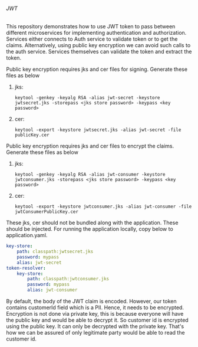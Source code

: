 ###### JWT

This repository demonstrates how to use JWT token to pass between different microservices for implementing authentication and authorization. 
Services either connects to Auth service to validate token or to get the claims. Alternatively, using public key encryption we can avoid such calls to the auth service. Services themselves 
can validate the token and extract the token.

Public key encryption requires jks and cer files for signing. Generate these files as below

1. jks: 
   ```
   keytool -genkey -keyalg RSA -alias jwt-secret -keystore jwtsecret.jks -storepass <jks store password> -keypass <key password>
   ```
2. cer: 
   ```
   keytool -export -keystore jwtsecret.jks -alias jwt-secret -file publicKey.cer
   ```

Public key encryption requires jks and cer files to encrypt the claims. Generate these files as below

1. jks: 
   ```
   keytool -genkey -keyalg RSA -alias jwt-consumer -keystore jwtconsumer.jks -storepass <jks store password> -keypass <key password>
   ```
2. cer: 
   ```
   keytool -export -keystore jwtconsumer.jks -alias jwt-consumer -file jwtConsumerPublicKey.cer
   ```

These jks, cer should not be bundled along with the application. These should be injected. For running the application locally,
copy below to application.yaml. 

```yaml
key-store:
    path: classpath:jwtsecret.jks
    password: mypass
    alias: jwt-secret
token-resolver:
    key-store:
        path: classpath:jwtconsumer.jks
        password: mypass
        alias: jwt-consumer
```

By default, the body of the JWT claim is encoded. However, our token contains customerId field which is a PII. Hence, it needs to be encrypted.
Encryption is not done via private key, this is because everyone will have the public key and would be able to decrypt it. So customer id
is encrypted using the public key. It can only be decrypted with the private key. That's how we can be assured of only legitimate party would be able to 
read the customer id.
